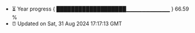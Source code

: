 - ⏳ Year progress { ███████████████████▁▁▁▁▁▁▁▁▁▁▁ } 66.59 %
- ⏰ Updated on Sat, 31 Aug 2024 17:17:13 GMT

